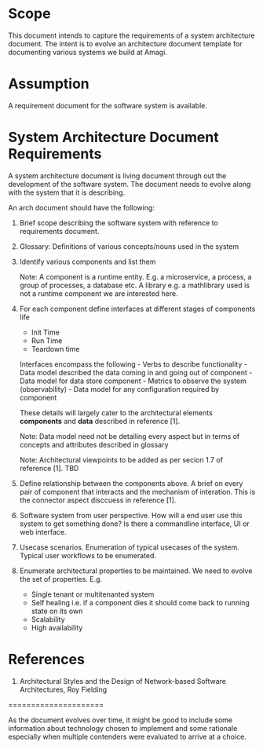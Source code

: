 
Scope
=====
This document intends to capture the requirements of a system architecture document. 
The intent is to evolve an architecture document template for documenting various systems we build at Amagi.

Assumption
==========
 A requirement document for the software system is available.

System Architecture Document Requirements
=========================================

A system architecture document is living document through out the development of the software system. 
The document needs to evolve along with the system that it is describing. 

An arch document should have the following:

1. Brief scope describing the software system with reference to requirements
   document.

2. Glossary: Definitions of various concepts/nouns used in the system

3. Identify various components and list them

   Note: A component is a runtime entity. E.g. a microservice, a process, a
   group of processes, a database etc. A library e.g. a mathlibrary used is not
   a runtime component we are interested here.

4. For each component define interfaces at different stages of components life
   - Init Time
   - Run Time
   - Teardown time

    Interfaces encompass the following
        - Verbs to describe functionality
        - Data model described the data coming in and going out of component
        - Data model for data store component
        - Metrics to observe the system (observability)
        - Data model for any configuration required by component

   These details will largely cater to the architectural elements **components** and **data** described in reference [1].

   Note: Data model need not be detailing every aspect but in terms of concepts
   and attributes described in glossary

   Note: Architectural viewpoints to be added as per secion 1.7 of reference [1]. TBD

5. Define relationship between the components above. A brief on every pair of
   component that interacts and the mechanism of interation. This is the connector aspect disccuess in reference [1].

6. Software system from user perspective. How will a end user use this system to
   get something done? Is there a commandline interface, UI or web interface.

7. Usecase scenarios. Enumeration of typical usecases of the system. Typical user workflows to be enumerated.

8. Enumerate architectural properties to be maintained. We need to evolve the set of properties. E.g.
   - Single tenant or multitenanted system
   - Self healing  i.e. if a component dies it should come back to  running
     state on its own
   - Scalability
   - High availability


References
==========

1. Architectural Styles and the Design of Network-based Software Architectures, Roy Fielding

=====================

As the document evolves over time, it might be good to include some information
about technology chosen to implement and some rationale especially when multiple
contenders were evaluated to arrive at a choice.
